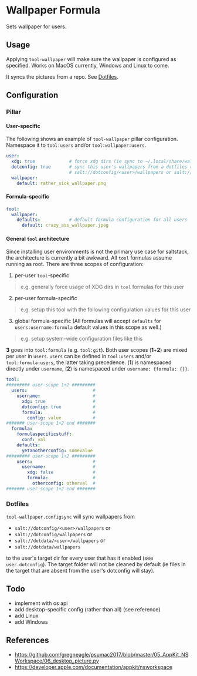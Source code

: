 # Wallpaper Formula
Sets wallpaper for users.

## Usage
Applying `tool-wallpaper` will make sure the wallpaper is configured as specified. Works on MacOS currently, Windows and Linux to come.

It syncs the pictures from a repo. See [Dotfiles](#dotfiles).

## Configuration
### Pillar
#### User-specific
The following shows an example of `tool-wallpaper` pillar configuration. Namespace it to `tool:users` and/or `tool:wallpaper:users`.
```yaml
user:
  xdg: true             # force xdg dirs (ie sync to ~/.local/share/wallpapers)
  dotconfig: true       # sync this user's wallpapers from a dotfiles repo available as
                        # salt://dotconfig/<user>/wallpapers or salt://dotconfig/wallpapers
  wallpaper:
    default: rather_sick_wallpaper.png
```

#### Formula-specific
```yaml
tool:
  wallpaper:
    defaults:           # default formula configuration for all users
      default: crazy_ass_wallpaper.jpeg
```

#### General `tool` architecture
Since installing user environments is not the primary use case for saltstack, the architecture is currently a bit awkward. All `tool` formulas assume running as root. There are three scopes of configuration:
1. per-user `tool`-specific
  > e.g. generally force usage of XDG dirs in `tool` formulas for this user
2. per-user formula-specific
  > e.g. setup this tool with the following configuration values for this user
3. global formula-specific (All formulas will accept `defaults` for `users:username:formula` default values in this scope as well.)
  > e.g. setup system-wide configuration files like this

**3** goes into `tool:formula` (e.g. `tool:git`). Both user scopes (**1**+**2**) are mixed per user in `users`. `users` can be defined in `tool:users` and/or `tool:formula:users`, the latter taking precedence. (**1**) is namespaced directly under `username`, (**2**) is namespaced under `username: {formula: {}}`.

```yaml
tool:
######### user-scope 1+2 #########
  users:                         #
    username:                    #
      xdg: true                  #
      dotconfig: true            #
      formula:                   #
        config: value            #
####### user-scope 1+2 end #######
  formula:
    formulaspecificstuff:
      conf: val
    defaults:
      yetanotherconfig: somevalue
######### user-scope 1+2 #########
    users:                       #
      username:                  #
        xdg: false               #
        formula:                 #
          otherconfig: otherval  #
####### user-scope 1+2 end #######
```

### Dotfiles
`tool-wallpaper.configsync` will sync wallpapers from 

- `salt://dotconfig/<user>/wallpapers` or
- `salt://dotconfig/wallpapers` or
- `salt://dotdata/<user>/wallpapers` or
- `salt://dotdata/wallpapers`

to the user's target dir for every user that has it enabled (see `user.dotconfig`). The target folder will not be cleaned by default (ie files in the target that are absent from the user's dotconfig will stay).

## Todo
- implement with os api
- add desktop-specific config (rather than all) (see reference)
- add Linux
- add Windows

## References
- https://github.com/gregneagle/psumac2017/blob/master/05_AppKit_NSWorkspace/06_desktop_picture.py
- https://developer.apple.com/documentation/appkit/nsworkspace
